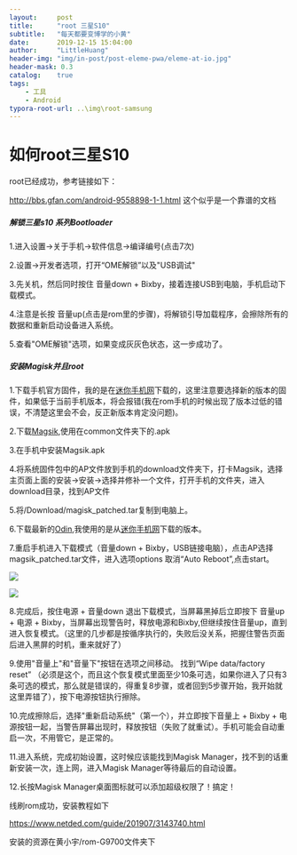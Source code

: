```yaml
---
layout:     post
title:      "root 三星S10"
subtitle:   "每天都要变博学的小黄"
date:       2019-12-15 15:04:00
author:     "LittleHuang"
header-img: "img/in-post/post-eleme-pwa/eleme-at-io.jpg"
header-mask: 0.3
catalog:    true
tags:
    - 工具
    - Android
typora-root-url: ..\img\root-samsung
---
```


# 如何root三星S10

root已经成功，参考链接如下：

http://bbs.gfan.com/android-9558898-1-1.html 这个似乎是一个靠谱的文档

##### 解锁三星s10 系列Bootloader

1.进入设置->关于手机->软件信息->编译编号(点击7次)

2.设置->开发者选项，打开“OME解锁”以及"USB调试"

3.先关机，然后同时按住 音量down + Bixby，接着连接USB到电脑，手机启动下载模式。

4.注意是长按 音量up(点击是rom里的步骤)，将解锁引导加载程序，会擦除所有的数据和重新启动设备进入系统。

5.查看"OME解锁"选项，如果变成灰灰色状态，这一步成功了。

##### 安装Magisk并且root

1.下载手机官方固件，我的是在[迷你手机网](https://www.netded.com/)下载的，这里注意要选择新的版本的固件，如果低于当前手机版本，将会报错(我在rom手机的时候出现了版本过低的错误，不清楚这里会不会，反正新版本肯定没问题)。

2.下载[Magsik](https://github.com/topjohnwu/Magisk/releases),使用在common文件夹下的.apk

3.在手机中安装Magsik.apk

4.将系统固件包中的AP文件放到手机的download文件夹下，打卡Magsik，选择主页面上面的安装->安装->选择并修补一个文件，打开手机的文件夹，进入download目录，找到AP文件

5.将/Download/magisk_patched.tar复制到电脑上。

6.下载最新的[Odin](https://odindownload.com/),我使用的是从[迷你手机网](https://www.netded.com/)下载的版本。

7.重启手机进入下载模式（音量down + Bixby，USB链接电脑），点击AP选择magsik_patched.tar文件，进入选项options 取消“Auto Reboot”,点击start。

![](../../img/root-samsung/root-samsung-s10-1.jpg)

![](../../img/root-samsung/root-samsung-s10-2.jpg)

8.完成后，按住电源 + 音量down 退出下载模式，当屏幕黑掉后立即按下 音量up + 电源 + Bixby，当屏幕出现警告时，释放电源和Bixby,但继续按住音量up，直到进入恢复模式。（这里的几步都是按循序执行的，失败后没关系，把握住警告页面后进入黑屏的时机，重来就好了）

9.使用"音量上"和"音量下"按钮在选项之间移动。 找到“Wipe data/factory reset” （必须是这个，而且这个恢复模式里面至少10条可选，如果你进入了只有3条可选的模式，那么就是错误的，得重复8步骤，或者回到5步骤开始，我开始就这里弄错了），按下电源按钮执行擦除。

10.完成擦除后，选择"重新启动系统"（第一个），并立即按下音量上 + Bixby + 电源按钮一起，当警告屏幕出现时，释放按钮（失败了就重试）。手机可能会自动重启一次，不用管它，是正常的。

11.进入系统，完成初始设置，这时候应该能找到Magisk Manager，找不到的话重新安装一次，连上网，进入Magisk Manager等待最后的自动设置。

12.长按Magisk Manager桌面图标就可以添加超级权限了！搞定！













线刷rom成功，安装教程如下

https://www.netded.com/guide/201907/3143740.html



安装的资源在黄小宇/rom-G9700文件夹下

